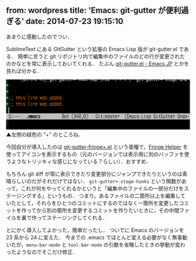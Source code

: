 from: wordpress
title: 'Emacs: git-gutter が便利過ぎる'
date: 2014-07-23 19:15:10
--
あまりに感動したのでつい．

SublimeText にある GitGutter という拡張の Emacs Lisp 版が git-gutter.el である．
簡単に言うと git リポジトリ内で編集中のファイルのどの行が変更されたのかなどを常に表示しておいてくれる．
たぶん <a href="http://emacs-jp.github.io/packages/vcs/git-gutter.html">git-gutter.el - Emacs JP</a> とかを見れば分かる．

<img src="/images/uploads/2014/07/git-gutter.png" alt="git-gutter" width="610" height="137" class="alignnone size-full wp-image-96" data-wp-pid="96" />
▲左側の緑色の "+" のところね．

<!--more-->

今回自分が導入したのは <a href="https://github.com/nonsequitur/git-gutter-fringe-plus">git-gutter-fringe+.el</a> という亜種で，<a href="http://www.emacswiki.org/emacs/FringeHelper">Fringe Helper</a> を使ってアイコンを表示するもの（元のバージョンでは表示用に別のバッファを使うようなトリッキィな感じになっている？らしい）．おすすめ．

もちろん git diff が常に表示できたり変更部分にジャンプできたりというのは素晴らしいのだがそれだけではない．
<code>git-gutter+-stage-hunks</code> という関数があって，これが何をやってくれるかというと「編集中のファイルの一部分だけをステージングする」というもの．
つまり，あるファイルの二箇所以上を編集していたとして，それらをひとつのコミットにするのではなく一箇所を変更したコミットを作ってから別の箇所を変更するコミットを作りたいときに，その中間ファイルを裏で作ってステージングしてくれる．

とにかく導入してよかった，簡単だったし．
ついでに Emacs のバージョンを 23 系から 24 に変えた．
今までの .emacs でほとんど変える必要がなく無事動いたが，<code>menu-bar-mode</code> と <code>tool-bar-mode</code> の引数を省略したときの挙動が変わったようなのでそこだけ修正．


